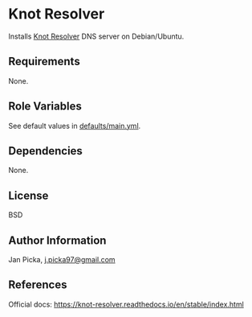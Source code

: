 # Knot Resolver

Installs [Knot Resolver][knot-resolver] DNS server on Debian/Ubuntu.

## Requirements

None.

## Role Variables

See default values in [defaults/main.yml](defaults/main.yml).

## Dependencies

None.

## License

BSD

## Author Information

Jan Picka, j.picka97@gmail.com

## References

Official docs: https://knot-resolver.readthedocs.io/en/stable/index.html

[knot-resolver]: https://www.knot-resolver.cz/
